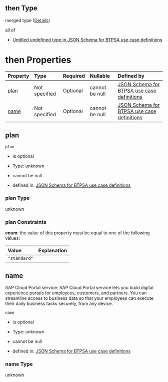 ## then Type

merged type ([Details](btpsa-usecase-properties-services-items-allof-1-then-allof-84-then.md))

all of

*   [Untitled undefined type in JSON Schema for BTPSA use case definitions](btpsa-usecase-properties-services-items-allof-1-then-allof-84-then-allof-0.md "check type definition")

# then Properties

| Property      | Type          | Required | Nullable       | Defined by                                                                                                                                                                                                            |
| :------------ | :------------ | :------- | :------------- | :-------------------------------------------------------------------------------------------------------------------------------------------------------------------------------------------------------------------- |
| [plan](#plan) | Not specified | Optional | cannot be null | [JSON Schema for BTPSA use case definitions](btpsa-usecase-properties-services-items-allof-1-then-allof-84-then-properties-plan.md "undefined#/properties/services/items/allOf/1/then/allOf/84/then/properties/plan") |
| [name](#name) | Not specified | Optional | cannot be null | [JSON Schema for BTPSA use case definitions](btpsa-usecase-properties-services-items-allof-1-then-allof-84-then-properties-name.md "undefined#/properties/services/items/allOf/1/then/allOf/84/then/properties/name") |

## plan



`plan`

*   is optional

*   Type: unknown

*   cannot be null

*   defined in: [JSON Schema for BTPSA use case definitions](btpsa-usecase-properties-services-items-allof-1-then-allof-84-then-properties-plan.md "undefined#/properties/services/items/allOf/1/then/allOf/84/then/properties/plan")

### plan Type

unknown

### plan Constraints

**enum**: the value of this property must be equal to one of the following values:

| Value        | Explanation |
| :----------- | :---------- |
| `"standard"` |             |

## name

SAP Cloud Portal service: SAP Cloud Portal service lets you build digital experience portals for employees, customers, and partners. You can streamline access to business data so that your employees can execute their daily business tasks securely, from any device.

`name`

*   is optional

*   Type: unknown

*   cannot be null

*   defined in: [JSON Schema for BTPSA use case definitions](btpsa-usecase-properties-services-items-allof-1-then-allof-84-then-properties-name.md "undefined#/properties/services/items/allOf/1/then/allOf/84/then/properties/name")

### name Type

unknown
